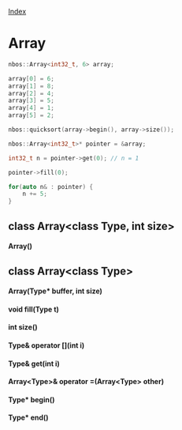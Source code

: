[Index](../index.hpp.md#index)

# Array

```c++
nbos::Array<int32_t, 6> array;

array[0] = 6;
array[1] = 8;
array[2] = 4;
array[3] = 5;
array[4] = 1;
array[5] = 2;

nbos::quicksort(array->begin(), array->size());

nbos::Array<int32_t>* pointer = &array;

int32_t n = pointer->get(0); // n = 1

pointer->fill(0);

for(auto n& : pointer) {
    n += 5;
}
```

## class Array<class Type, int size\>

#### Array()

## class Array<class Type\>

#### Array(Type\* buffer, int size)

#### void fill(Type t)

#### int size()

#### Type& operator \[\](int i)

#### Type& get(int i)

#### Array<Type\>& operator =(Array<Type\> other)

#### Type\* begin()

#### Type\* end()
